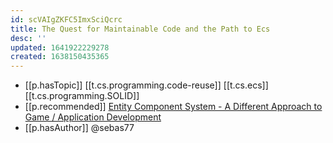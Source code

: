 ```yaml
---
id: scVAIgZKFC5ImxSciQcrc
title: The Quest for Maintainable Code and the Path to Ecs
desc: ''
updated: 1641922229278
created: 1638150435365
---
```


- [[p.hasTopic]] [[t.cs.programming.code-reuse]] [[t.cs.ecs]] [[t.cs.programming.SOLID]]
- [[p.recommended]] [Entity Component System - A Different Approach to Game / Application Development](https://www.youtube.com/watch?v=lt4eL4RSx7k)
- [[p.hasAuthor]] @sebas77
